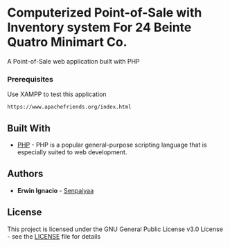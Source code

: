 # Computerized Point-of-Sale with Inventory system For 24 Beinte Quatro Minimart Co.

A Point-of-Sale web application built with PHP

### Prerequisites

Use XAMPP to test this application

```
https://www.apachefriends.org/index.html
```

## Built With

* [PHP](http://php.net/) - PHP is a popular general-purpose scripting language that is especially suited to web development.

## Authors

* **Erwin Ignacio** - [Senpaiyaa](https://github.com/Senpaiyaa)

## License

This project is licensed under the GNU General Public License v3.0 License - see the [LICENSE](LICENSE) file for details
